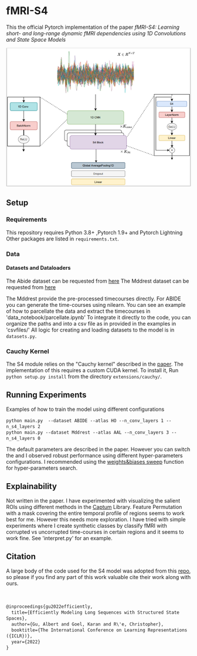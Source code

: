 # fMRI-S4

This the official Pytorch implementation of the paper *fMRI-S4: Learning short- and long-range dynamic fMRI dependencies using 1D Convolutions and State Space Models*

<p align="center">
  <img src=./images/model.png>
</p>

## Setup

### Requirements
This repository requires Python 3.8+ ,Pytorch 1.9+ and Pytorch Lightning
Other packages are listed in `requirements.txt`.

### Data

#### Datasets and Dataloaders
The Abide dataset can be requested from [here](http://preprocessed-connectomes-project.org/abide/)
The Mddrest dataset can be requested from [here](http://rfmri.org/REST-meta-MDD)

The Mddrest provide the pre-processed timecourses directly. For ABIDE you can generate the time-courses using nilearn.
You can see an example of how to parcellate the data and extract the timecourses  in 'data_notebook/parcellate.ipynb'
To integrate it directly to the code, you can organize the paths and into a csv file as in provided in the examples in 'csvfiles/'
All logic for creating and loading datasets to the model is in `datasets.py`.


### Cauchy Kernel

The S4 module relies on the "Cauchy kernel" described in the [paper](https://arxiv.org/abs/2111.00396).
The implementation of this requires a custom CUDA kernel.
To install it, Run `python setup.py install` from the directory `extensions/cauchy/`.


## Running Experiments

Examples of how to train the model using different configurations

```
python main.py  --dataset ABIDE --atlas HO --n_conv_layers 1 --n_s4_layers 2
python main.py --dataset Mddrest --atlas AAL --n_conv_layers 3 --n_s4_layers 0

```

The default parameters are described in the paper. However you can switch the and I observed robust performance using different hyper-parameters configurations. I recommended using the [weights&biases sweep](https://docs.wandb.ai/guides/sweeps) function for hyper-parameters search.

## Explainability

Not written in the paper. I have experimented with visualizing the salient ROIs using different methods in the [Captum](https://captum.ai/docs/introduction.html) Library.
Feature Permutation with a mask covering the entire temporal profile of regions seems to work best for me. However this needs more exploration.
I have tried with simple experiments where I create synthetic classes by classify fMRI with corrupted vs uncorrupted time-courses in certain regions and it seems to work fine.
See 'interpret.py' for an example.


## Citation
A large body of the code used for the S4 model was adopted from this [repo](https://github.com/HazyResearch/state-spaces), so please if you find any part of this work valuable cite their work along with ours.

```


@inproceedings{gu2022efficiently,
  title={Efficiently Modeling Long Sequences with Structured State Spaces},
  author={Gu, Albert and Goel, Karan and R\'e, Christopher},
  booktitle={The International Conference on Learning Representations ({ICLR})},
  year={2022}
}

```
